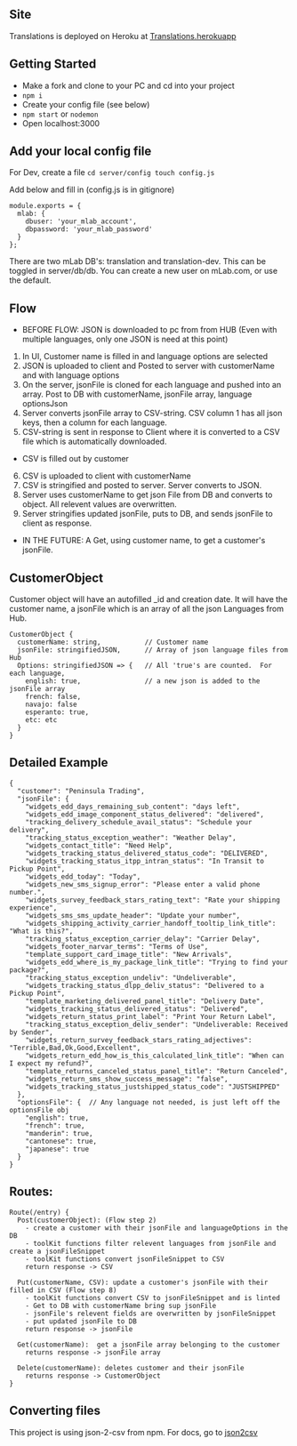## Site
Translations is deployed on Heroku at [Translations.herokuapp](https://tranlations.herokuapp.com)

## Getting Started

- Make a fork and clone to your PC and cd into your project
- ```npm i```
- Create your config file (see below)
- ```npm start``` or ```nodemon```
- Open localhost:3000

## Add your local config file

For Dev, create a file ```cd server/config touch config.js```

Add below and fill in (config.js is in gitignore)

```
module.exports = {
  mlab: {
    dbuser: 'your_mlab_account',
    dbpassword: 'your_mlab_password'
  }
}; 
```

There are two mLab DB's: translation and translation-dev.  This can be toggled in server/db/db.  You can create a new user on mLab.com, or use the default.  

## Flow

- BEFORE FLOW: JSON is downloaded to pc from from HUB (Even with multiple languages, only one JSON is need at this point)
1) In UI, Customer name is filled in and language options are selected
2) JSON is uploaded to client and Posted to server with customerName and with language options
3) On the server, jsonFile is cloned for each language and pushed into an array. Post to DB with customerName, jsonFile array, language optionsJson
4) Server converts jsonFile array to CSV-string.  CSV column 1 has all json keys, then a column for each language.
5) CSV-string is sent in response to Client where it is converted to a CSV file which is automatically downloaded.
- CSV is filled out by customer
6) CSV is uploaded to client with customerName
7) CSV is stringified and posted to server.  Server converts to JSON.  
8) Server uses customerName to get json File from DB and converts to object.  All relevent values are overwritten.  
9) Server stringifies updated jsonFile, puts to DB, and sends jsonFile to client as response.  
- IN THE FUTURE: A Get, using customer name, to get a customer's jsonFile.


## CustomerObject

Customer object will have an autofilled _id and creation date.  It will have the customer name, a jsonFile which is an array of all the json Languages from Hub.
```
CustomerObject {
  customerName: string,           // Customer name
  jsonFile: stringifiedJSON,      // Array of json language files from Hub
  Options: stringifiedJSON => {   // All 'true's are counted.  For each language,
    english: true,                // a new json is added to the jsonFile array
    french: false,
    navajo: false
    esperanto: true,
    etc: etc
  }
}
```

## Detailed Example

```
{
  "customer": "Peninsula Trading",
  "jsonFile": {
    "widgets_edd_days_remaining_sub_content": "days left",
    "widgets_edd_image_component_status_delivered": "delivered",
    "tracking_delivery_schedule_avail_status": "Schedule your delivery",
    "tracking_status_exception_weather": "Weather Delay",
    "widgets_contact_title": "Need Help",
    "widgets_tracking_status_delivered_status_code": "DELIVERED",
    "widgets_tracking_status_itpp_intran_status": "In Transit to Pickup Point",
    "widgets_edd_today": "Today",
    "widgets_new_sms_signup_error": "Please enter a valid phone number.",
    "widgets_survey_feedback_stars_rating_text": "Rate your shipping experience",
    "widgets_sms_sms_update_header": "Update your number",
    "widgets_shipping_activity_carrier_handoff_tooltip_link_title": "What is this?",
    "tracking_status_exception_carrier_delay": "Carrier Delay",
    "widgets_footer_narvar_terms": "Terms of Use",
    "template_support_card_image_title": "New Arrivals",
    "widgets_edd_where_is_my_package_link_title": "Trying to find your package?",
    "tracking_status_exception_undeliv": "Undeliverable",
    "widgets_tracking_status_dlpp_deliv_status": "Delivered to a Pickup Point",
    "template_marketing_delivered_panel_title": "Delivery Date",
    "widgets_tracking_status_delivered_status": "Delivered",
    "widgets_return_status_print_label": "Print Your Return Label",
    "tracking_status_exception_deliv_sender": "Undeliverable: Received by Sender",
    "widgets_return_survey_feedback_stars_rating_adjectives": "Terrible,Bad,Ok,Good,Excellent",
    "widgets_return_edd_how_is_this_calculated_link_title": "When can I expect my refund?",
    "template_returns_canceled_status_panel_title": "Return Canceled",
    "widgets_return_sms_show_success_message": "false",
    "widgets_tracking_status_justshipped_status_code": "JUSTSHIPPED"
  },
  "optionsFile": {  // Any language not needed, is just left off the optionsFile obj
    "english": true,
    "french": true,
    "manderin": true,
    "cantonese": true,
    "japanese": true
  }
}
```


## Routes:

```
Route(/entry) {
  Post(customerObject): (Flow step 2)
    - create a customer with their jsonFile and languageOptions in the DB
    - toolKit functions filter relevent languages from jsonFile and create a jsonFileSnippet
    - toolKit functions convert jsonFileSnippet to CSV
    return response -> CSV

  Put(customerName, CSV): update a customer's jsonFile with their filled in CSV (Flow step 8)
    - toolKit functions convert CSV to jsonFileSnippet and is linted
    - Get to DB with customerName bring sup jsonFile
    - jsonFile's relevent fields are overwritten by jsonFileSnippet
    - put updated jsonFile to DB
    return response -> jsonFile

  Get(customerName):  get a jsonFile array belonging to the customer
    returns response -> jsonFile array

  Delete(customerName): deletes customer and their jsonFile
    returns response -> CustomerObject
}
```


## Converting files
This project is using json-2-csv from npm.  For docs, go to [json2csv](https://www.npmjs.com/package/json2csv)

